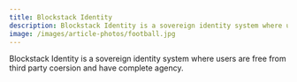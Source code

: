 ```yaml
---
title: Blockstack Identity
description: Blockstack Identity is a sovereign identity system where users are free from third party coersion and have complete agency.
image: /images/article-photos/football.jpg
---
```


Blockstack Identity is a sovereign identity system where users are free from third party coersion and have complete agency.
